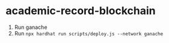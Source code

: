 # academic-record-blockchain

1. Run ganache
2. Run `npx hardhat run scripts/deploy.js --network ganache`